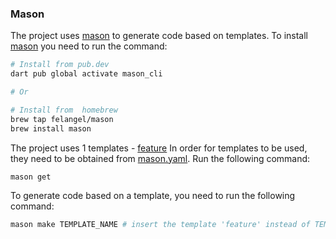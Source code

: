 ### Mason

The project uses [mason](https://pub.dev/packages/mason) to generate code based on templates.
To install [mason](https://pub.dev/packages/mason) you need to run the command:

```sh
# Install from pub.dev
dart pub global activate mason_cli

# Or

# Install from  homebrew
brew tap felangel/mason
brew install mason
```

The project uses 1 templates - [feature](tools/bricks/feature)
In order for templates to be used, they need to be obtained from [mason.yaml](mason.yaml). Run the following command:

```sh
mason get
```

To generate code based on a template, you need to run the following command:

```sh
mason make TEMPLATE_NAME # insert the template 'feature' instead of TEMPLATE_NAME
```
